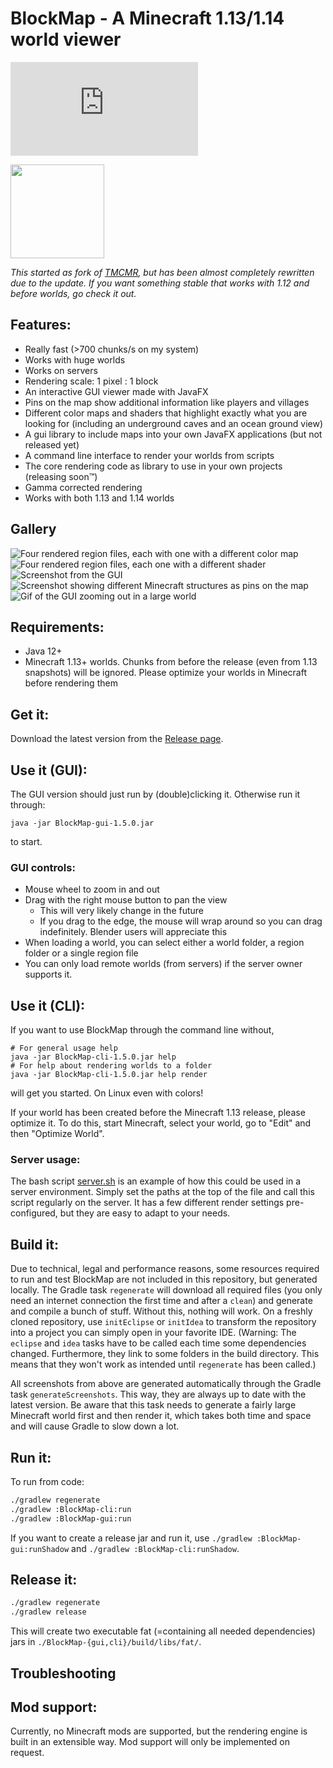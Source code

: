 # BlockMap - A Minecraft 1.13/1.14 world viewer

[![Build Status](https://saibotk.de/buildstatus.php)]()

<img src="icon/blockmap-256.png" width=150/>

*This started as fork of [TMCMR](https://github.com/TOGoS/TMCMR), but has been almost completely rewritten due to the update. If you want something stable that works with 1.12 and before worlds, go check it out.*

## Features:
- Really fast (>700 chunks/s on my system)
- Works with huge worlds
- Works on servers
- Rendering scale: 1 pixel : 1 block
- An interactive GUI viewer made with JavaFX
- Pins on the map show additional information like players and villages
- Different color maps and shaders that highlight exactly what you are looking for (including an underground caves and an ocean ground view)
- A gui library to include maps into your own JavaFX applications (but not released yet)
- A command line interface to render your worlds from scripts
- The core rendering code as library to use in your own projects (releasing soon™)
- Gamma corrected rendering
- Works with both 1.13 and 1.14 worlds

## Gallery

![Four rendered region files, each with one with a different color map](screenshots/screenshot-1.png "All existing color maps")
![Four rendered region files, each one with a different shader](screenshots/screenshot-2.png "All existing shaders")
![Screenshot from the GUI](screenshots/screenshot-3.png "Screenshot from the GUI")
![Screenshot showing different Minecraft structures as pins on the map](screenshots/screenshot-4.png "Wohoo! Pins!")
![Gif of the GUI zooming out in a large world](screenshots/screenshot-0.gif "Works with very large worlds")

## Requirements:

- Java 12+
- Minecraft 1.13+ worlds. Chunks from before the release (even from 1.13 snapshots) will be ignored. Please optimize your worlds in Minecraft before rendering them

## Get it:

Download the latest version from the [Release page](https://github.com/piegamesde/BlockMap/releases).

## Use it (GUI):

The GUI version should just run by (double)clicking it. Otherwise run it through:

    java -jar BlockMap-gui-1.5.0.jar

to start.

### GUI controls:

- Mouse wheel to zoom in and out
- Drag with the right mouse button to pan the view
  - This will very likely change in the future
  - If you drag to the edge, the mouse will wrap around so you can drag indefinitely. Blender users will appreciate this
- When loading a world, you can select either a world folder, a region folder or a single region file
- You can only load remote worlds (from servers) if the server owner supports it.

## Use it (CLI):

If you want to use BlockMap through the command line without,

    # For general usage help
    java -jar BlockMap-cli-1.5.0.jar help
    # For help about rendering worlds to a folder
    java -jar BlockMap-cli-1.5.0.jar help render

will get you started. On Linux even with colors!

If your world has been created before the Minecraft 1.13 release, please optimize it. To do this, start Minecraft, select your world, go to "Edit" and then "Optimize World".

### Server usage:

The bash script [server.sh](server.sh) is an example of how this could be used in a server environment. Simply set the paths at the top of the file and call this script regularly on the server. It has a few different render settings pre-configured, but they are easy to adapt to your needs.

## Build it:

Due to technical, legal and performance reasons, some resources required to run and test BlockMap are not included in this repository, but generated locally. The Gradle task `regenerate` will download all required files (you only need an internet connection the first time and after a `clean`) and generate and compile a bunch of stuff. Without this, nothing will work. On a freshly cloned repository, use `initEclipse` or `initIdea` to transform the repository into a project you can simply open in your favorite IDE. (Warning: The `eclipse` and `idea` tasks have to be called each time some dependencies changed. Furthermore, they link to some folders in the build directory. This means that they won't work as intended until `regenerate` has been called.)

All screenshots from above are generated automatically through the Gradle task `generateScreenshots`. This way, they are always up to date with the latest version. Be aware that this task needs to generate a fairly large Minecraft world first and then render it, which takes both time and space and will cause Gradle to slow down a lot.

## Run it:

To run from code:
```sh
./gradlew regenerate
./gradlew :BlockMap-cli:run
./gradlew :BlockMap-gui:run
```
If you want to create a release jar and run it, use `./gradlew :BlockMap-gui:runShadow` and `./gradlew :BlockMap-cli:runShadow`.

## Release it:

```sh
./gradlew regenerate
./gradlew release
```
This will create two executable fat (=containing all needed dependencies) jars in `./BlockMap-{gui,cli}/build/libs/fat/`.

## Troubleshooting

## Mod support:

Currently, no Minecraft mods are supported, but the rendering engine is built in an extensible way. Mod support will only be implemented on request.
